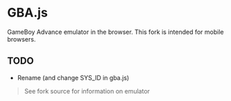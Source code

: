 GBA.js
======

GameBoy Advance emulator in the browser. This fork is intended for mobile
browsers.

## TODO

* Rename (and change SYS_ID in gba.js)

> See fork source for information on emulator
